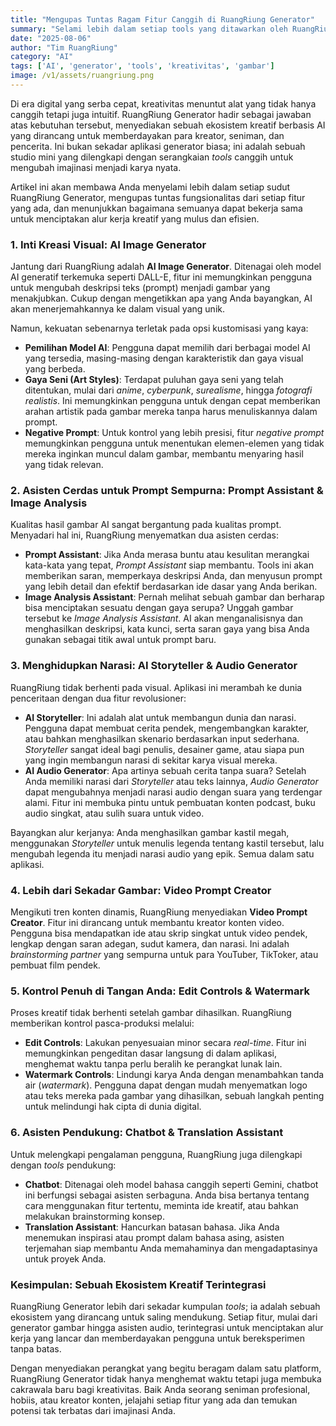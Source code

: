 ```yaml
---
title: "Mengupas Tuntas Ragam Fitur Canggih di RuangRiung Generator"
summary: "Selami lebih dalam setiap tools yang ditawarkan oleh RuangRiung Generator, mulai dari pembuatan gambar, asistensi prompt, hingga narasi audio AI untuk memaksimalkan potensi kreatif Anda."
date: "2025-08-06"
author: "Tim RuangRiung"
category: "AI"
tags: ['AI', 'generator', 'tools', 'kreativitas', 'gambar']
image: /v1/assets/ruangriung.png
---
```


Di era digital yang serba cepat, kreativitas menuntut alat yang tidak hanya canggih tetapi juga intuitif. RuangRiung Generator hadir sebagai jawaban atas kebutuhan tersebut, menyediakan sebuah ekosistem kreatif berbasis AI yang dirancang untuk memberdayakan para kreator, seniman, dan pencerita. Ini bukan sekadar aplikasi generator biasa; ini adalah sebuah studio mini yang dilengkapi dengan serangkaian *tools* canggih untuk mengubah imajinasi menjadi karya nyata.

Artikel ini akan membawa Anda menyelami lebih dalam setiap sudut RuangRiung Generator, mengupas tuntas fungsionalitas dari setiap fitur yang ada, dan menunjukkan bagaimana semuanya dapat bekerja sama untuk menciptakan alur kerja kreatif yang mulus dan efisien.

### 1. Inti Kreasi Visual: AI Image Generator

Jantung dari RuangRiung adalah **AI Image Generator**. Ditenagai oleh model AI generatif terkemuka seperti DALL-E, fitur ini memungkinkan pengguna untuk mengubah deskripsi teks (prompt) menjadi gambar yang menakjubkan. Cukup dengan mengetikkan apa yang Anda bayangkan, AI akan menerjemahkannya ke dalam visual yang unik.

Namun, kekuatan sebenarnya terletak pada opsi kustomisasi yang kaya:

- **Pemilihan Model AI**: Pengguna dapat memilih dari berbagai model AI yang tersedia, masing-masing dengan karakteristik dan gaya visual yang berbeda.
- **Gaya Seni (Art Styles)**: Terdapat puluhan gaya seni yang telah ditentukan, mulai dari *anime*, *cyberpunk*, *surealisme*, hingga *fotografi realistis*. Ini memungkinkan pengguna untuk dengan cepat memberikan arahan artistik pada gambar mereka tanpa harus menuliskannya dalam prompt.
- **Negative Prompt**: Untuk kontrol yang lebih presisi, fitur *negative prompt* memungkinkan pengguna untuk menentukan elemen-elemen yang tidak mereka inginkan muncul dalam gambar, membantu menyaring hasil yang tidak relevan.

### 2. Asisten Cerdas untuk Prompt Sempurna: Prompt Assistant & Image Analysis

Kualitas hasil gambar AI sangat bergantung pada kualitas prompt. Menyadari hal ini, RuangRiung menyematkan dua asisten cerdas:

- **Prompt Assistant**: Jika Anda merasa buntu atau kesulitan merangkai kata-kata yang tepat, *Prompt Assistant* siap membantu. Tools ini akan memberikan saran, memperkaya deskripsi Anda, dan menyusun prompt yang lebih detail dan efektif berdasarkan ide dasar yang Anda berikan.
- **Image Analysis Assistant**: Pernah melihat sebuah gambar dan berharap bisa menciptakan sesuatu dengan gaya serupa? Unggah gambar tersebut ke *Image Analysis Assistant*. AI akan menganalisisnya dan menghasilkan deskripsi, kata kunci, serta saran gaya yang bisa Anda gunakan sebagai titik awal untuk prompt baru.

### 3. Menghidupkan Narasi: AI Storyteller & Audio Generator

RuangRiung tidak berhenti pada visual. Aplikasi ini merambah ke dunia penceritaan dengan dua fitur revolusioner:

- **AI Storyteller**: Ini adalah alat untuk membangun dunia dan narasi. Pengguna dapat membuat cerita pendek, mengembangkan karakter, atau bahkan menghasilkan skenario berdasarkan input sederhana. *Storyteller* sangat ideal bagi penulis, desainer game, atau siapa pun yang ingin membangun narasi di sekitar karya visual mereka.
- **AI Audio Generator**: Apa artinya sebuah cerita tanpa suara? Setelah Anda memiliki narasi dari *Storyteller* atau teks lainnya, *Audio Generator* dapat mengubahnya menjadi narasi audio dengan suara yang terdengar alami. Fitur ini membuka pintu untuk pembuatan konten podcast, buku audio singkat, atau sulih suara untuk video.

Bayangkan alur kerjanya: Anda menghasilkan gambar kastil megah, menggunakan *Storyteller* untuk menulis legenda tentang kastil tersebut, lalu mengubah legenda itu menjadi narasi audio yang epik. Semua dalam satu aplikasi.

### 4. Lebih dari Sekadar Gambar: Video Prompt Creator

Mengikuti tren konten dinamis, RuangRiung menyediakan **Video Prompt Creator**. Fitur ini dirancang untuk membantu kreator konten video. Pengguna bisa mendapatkan ide atau skrip singkat untuk video pendek, lengkap dengan saran adegan, sudut kamera, dan narasi. Ini adalah *brainstorming partner* yang sempurna untuk para YouTuber, TikToker, atau pembuat film pendek.

### 5. Kontrol Penuh di Tangan Anda: Edit Controls & Watermark

Proses kreatif tidak berhenti setelah gambar dihasilkan. RuangRiung memberikan kontrol pasca-produksi melalui:

- **Edit Controls**: Lakukan penyesuaian minor secara *real-time*. Fitur ini memungkinkan pengeditan dasar langsung di dalam aplikasi, menghemat waktu tanpa perlu beralih ke perangkat lunak lain.
- **Watermark Controls**: Lindungi karya Anda dengan menambahkan tanda air (*watermark*). Pengguna dapat dengan mudah menyematkan logo atau teks mereka pada gambar yang dihasilkan, sebuah langkah penting untuk melindungi hak cipta di dunia digital.

### 6. Asisten Pendukung: Chatbot & Translation Assistant

Untuk melengkapi pengalaman pengguna, RuangRiung juga dilengkapi dengan *tools* pendukung:

- **Chatbot**: Ditenagai oleh model bahasa canggih seperti Gemini, chatbot ini berfungsi sebagai asisten serbaguna. Anda bisa bertanya tentang cara menggunakan fitur tertentu, meminta ide kreatif, atau bahkan melakukan brainstorming konsep.
- **Translation Assistant**: Hancurkan batasan bahasa. Jika Anda menemukan inspirasi atau prompt dalam bahasa asing, asisten terjemahan siap membantu Anda memahaminya dan mengadaptasinya untuk proyek Anda.

### Kesimpulan: Sebuah Ekosistem Kreatif Terintegrasi

RuangRiung Generator lebih dari sekadar kumpulan *tools*; ia adalah sebuah ekosistem yang dirancang untuk saling mendukung. Setiap fitur, mulai dari generator gambar hingga asisten audio, terintegrasi untuk menciptakan alur kerja yang lancar dan memberdayakan pengguna untuk bereksperimen tanpa batas.

Dengan menyediakan perangkat yang begitu beragam dalam satu platform, RuangRiung Generator tidak hanya menghemat waktu tetapi juga membuka cakrawala baru bagi kreativitas. Baik Anda seorang seniman profesional, hobiis, atau kreator konten, jelajahi setiap fitur yang ada dan temukan potensi tak terbatas dari imajinasi Anda.
